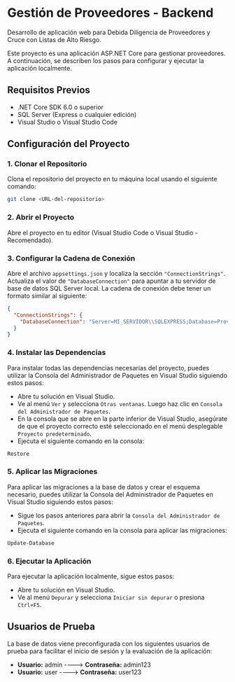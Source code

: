 # Gestión de Proveedores - Backend

Desarrollo de aplicación web para Debida Diligencia de Proveedores y
Cruce con Listas de Alto Riesgo.

Este proyecto es una aplicación ASP.NET Core para gestionar proveedores. A continuación, se describen los pasos para configurar y ejecutar la aplicación localmente.


## Requisitos Previos

- .NET Core SDK 6.0 o superior
- SQL Server (Express o cualquier edición)
- Visual Studio o Visual Studio Code

## Configuración del Proyecto

### 1. Clonar el Repositorio

Clona el repositorio del proyecto en tu máquina local usando el siguiente comando:

```bash
git clone <URL-del-repositorio>
```

### 2. Abrir el Proyecto
Abre el proyecto en tu editor (Visual Studio Code o Visual Studio - Recomendado).

### 3. Configurar la Cadena de Conexión

Abre el archivo `appsettings.json` y localiza la sección `"ConnectionStrings"`. Actualiza el valor de `"DatabaseConnection"` para apuntar a tu servidor de base de datos SQL Server local. La cadena de conexión debe tener un formato similar al siguiente:

```json
{
  "ConnectionStrings": {
    "DatabaseConnection": "Server=MI_SERVIDOR\\SQLEXPRESS;Database=ProveedoresDatabase;Trusted_Connection=True;MultipleActiveResultSets=True;TrustServerCertificate=True"
  }
}
```
### 4. Instalar las Dependencias

Para instalar todas las dependencias necesarias del proyecto, puedes utilizar la Consola del Administrador de Paquetes en Visual Studio siguiendo estos pasos:

- Abre tu solución en Visual Studio.
- Ve al menú `Ver` y selecciona `Otras ventanas`. Luego haz clic en `Consola del Administrador de Paquetes`.
- En la consola que se abre en la parte inferior de Visual Studio, asegúrate de que el proyecto correcto esté seleccionado en el menú desplegable `Proyecto predeterminado`.
- Ejecuta el siguiente comando en la consola:

```powershell
Restore
```
### 5. Aplicar las Migraciones

Para aplicar las migraciones a la base de datos y crear el esquema necesario, puedes utilizar la Consola del Administrador de Paquetes en Visual Studio siguiendo estos pasos:


- Sigue los pasos anteriores para abrir la `Consola del Administrador de Paquetes`.
- Ejecuta el siguiente comando en la consola para aplicar las migraciones:

```powershell
Update-Database
```
### 6. Ejecutar la Aplicación

Para ejecutar la aplicación localmente, sigue estos pasos:

- Abre tu solución en Visual Studio.
- Ve al menú `Depurar` y selecciona `Iniciar sin depurar` o presiona `Ctrl+F5`.

## Usuarios de Prueba

La base de datos viene preconfigurada con los siguientes usuarios de prueba para facilitar el inicio de sesión y la evaluación de la aplicación:

* **Usuario:** admin  ----> **Contraseña:** admin123
* **Usuario:** user ----> **Contraseña:** user123
